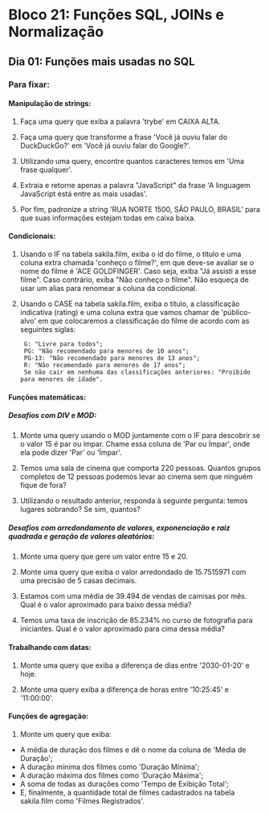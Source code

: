 # Bloco 21: Funções SQL, JOINs e Normalização
## Dia 01: Funções mais usadas no SQL

### Para fixar:

#### Manipulação de strings:
  1. Faça uma query que exiba a palavra 'trybe' em CAIXA ALTA.

  2. Faça uma query que transforme a frase 'Você já ouviu falar do DuckDuckGo?' em 'Você já ouviu falar do Google?'.

  3. Utilizando uma query, encontre quantos caracteres temos em 'Uma frase qualquer'.

  4. Extraia e retorne apenas a palavra "JavaScript" da frase 'A linguagem JavaScript está entre as mais usadas'.

  5. Por fim, padronize a string 'RUA NORTE 1500, SÃO PAULO, BRASIL' para que suas informações estejam todas em caixa baixa.

#### Condicionais:
  1. Usando o IF na tabela sakila.film, exiba o id do filme, o título e uma coluna extra chamada 'conheço o filme?', em que deve-se avaliar se o nome do filme é 'ACE GOLDFINGER'. Caso seja, exiba "Já assisti a esse filme". Caso contrário, exiba "Não conheço o filme". Não esqueça de usar um alias para renomear a coluna da condicional.

  2. Usando o CASE na tabela sakila.film, exiba o título, a classificação indicativa (rating) e uma coluna extra que vamos chamar de 'público-alvo' em que colocaremos a classificação do filme de acordo com as seguintes siglas:

          G: "Livre para todos";
          PG: "Não recomendado para menores de 10 anos";
          PG-13: "Não recomendado para menores de 13 anos";
          R: "Não recomendado para menores de 17 anos";
          Se não cair em nenhuma das classificações anteriores: "Proibido para menores de idade".

#### Funções matemáticas:

  ##### Desafios com DIV e MOD:
  1. Monte uma query usando o MOD juntamente com o IF para descobrir se o valor 15 é par ou ímpar. Chame essa coluna de 'Par ou Ímpar', onde ela pode dizer 'Par' ou 'Ímpar'.

  2. Temos uma sala de cinema que comporta 220 pessoas. Quantos grupos completos de 12 pessoas podemos levar ao cinema sem que ninguém fique de fora?

  3. Utilizando o resultado anterior, responda à seguinte pergunta: temos lugares sobrando? Se sim, quantos?

  ##### Desafios com arredondamento de valores, exponenciação e raiz quadrada e geração de valores aleatórios:
  1. Monte uma query que gere um valor entre 15 e 20.

  2. Monte uma query que exiba o valor arredondado de 15.7515971 com uma precisão de 5 casas decimais.

  3. Estamos com uma média de 39.494 de vendas de camisas por mês. Qual é o valor aproximado para baixo dessa média?

  4. Temos uma taxa de inscrição de 85.234% no curso de fotografia para iniciantes. Qual é o valor aproximado para cima dessa média?

#### Trabalhando com datas:
  1. Monte uma query que exiba a diferença de dias entre '2030-01-20' e hoje.

  2. Monte uma query exiba a diferença de horas entre '10:25:45' e '11:00:00'.

#### Funções de agregação:
1. Monte um query que exiba:

  - A média de duração dos filmes e dê o nome da coluna de 'Média de Duração';
  - A duração mínima dos filmes como 'Duração Mínima';
  - A duração máxima dos filmes como 'Duração Máxima';
  - A soma de todas as durações como 'Tempo de Exibição Total';
  - E, finalmente, a quantidade total de filmes cadastrados na tabela sakila.film como 'Filmes Registrados'.
